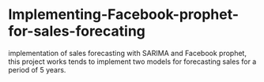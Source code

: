 # Implementing-Facebook-prophet-for-sales-forecating
implementation of sales forecasting with SARIMA and Facebook prophet, this project works tends to implement two models for forecasting sales for a period of 5 years.
